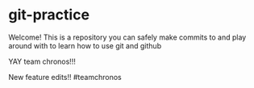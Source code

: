 # git-practice

Welcome! This is a repository you can safely make commits to and play around with to learn how to use git and github

YAY team chronos!!!

New feature edits!! #teamchronos
